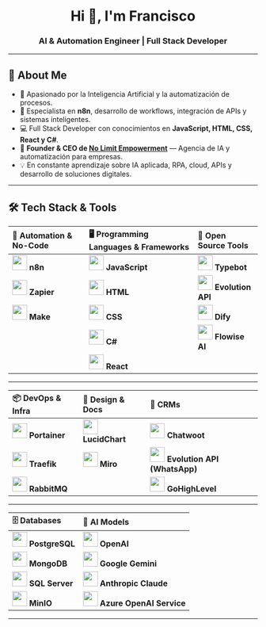 <h1 align="center">Hi 👋, I'm Francisco</h1>
<h3 align="center">AI & Automation Engineer | Full Stack Developer</h3>

---

## 🚀 About Me
- 🤖 Apasionado por la Inteligencia Artificial y la automatización de procesos.  
- 🔗 Especialista en **n8n**, desarrollo de workflows, integración de APIs y sistemas inteligentes.  
- 💻 Full Stack Developer con conocimientos en **JavaScript, HTML, CSS, React y C#**.  
- 🚀 **Founder & CEO de [No Limit Empowerment](#)** — Agencia de IA y automatización para empresas.  
- 💡 En constante aprendizaje sobre IA aplicada, RPA, cloud, APIs y desarrollo de soluciones digitales.  

---

## 🛠️ Tech Stack & Tools

| 🔗 Automation & No-Code | 🖥️ Programming Languages & Frameworks | 🔧 Open Source Tools |
| :---------------------- | :------------------------------------- | :-------------------- |
| <img src="https://i.postimg.cc/dVBLfSKV/n8n-color.png" width="30"/> **n8n** | <img src="https://cdn.jsdelivr.net/gh/devicons/devicon/icons/javascript/javascript-original.svg" width="30"/> **JavaScript** | <img src="https://miro.medium.com/v2/resize:fit:1400/0*fp3QKdgKAOJLwDmD.png" width="30"/> **Typebot** |
| <img src="https://i.postimg.cc/WpgpKfGc/Zapier-Symbol.png" width="30"/> **Zapier** | <img src="https://cdn.jsdelivr.net/gh/devicons/devicon/icons/html5/html5-original.svg" width="30"/> **HTML** | <img src="https://meta-q.cdn.bubble.io/f1735656025985x589899456761148800/evolution-logo.png" width="30"/> **Evolution API** |
| <img src="https://i.postimg.cc/CL0MVH7B/make-color.png" width="30"/> **Make** | <img src="https://cdn.jsdelivr.net/gh/devicons/devicon/icons/css3/css3-original.svg" width="30"/> **CSS** | <img src="https://cdn.zeabur.com/dify-icon.png" width="30"/> **Dify** |
|                            | <img src="https://cdn.jsdelivr.net/gh/devicons/devicon/icons/csharp/csharp-original.svg" width="30"/> **C#** | <img src="https://i.postimg.cc/66gRVS9s/1688158464819.jpg" width="30"/> **Flowise AI** |
|                            | <img src="https://cdn.jsdelivr.net/gh/devicons/devicon/icons/react/react-original.svg" width="30"/> **React** |                    |

---

| 📦 DevOps & Infra | 🧠 Design & Docs | 💬 CRMs |
| :---------------- | :---------------- | :------ |
| <img src="https://i.postimg.cc/G298GPVh/png-transparent-portainer-hd-logo-thumbnail.png" width="30"/> **Portainer** | <img src="https://i.postimg.cc/TYbbt9wK/apps-7736.png" width="30"/> **LucidChart** | <img src="https://i.postimg.cc/fRh9p9tB/62bc2548d721c4316d3ef0e5-menu-image.png" width="30"/> **Chatwoot** |
| <img src="https://i.postimg.cc/d18PFLJX/images.png" width="30"/> **Traefik** | <img src="https://i.postimg.cc/tJKxX1rR/17d4a23-miro-logo-color-square.png" width="30"/> **Miro** | <img src="https://i.postimg.cc/7ZM2kZSD/evolution-logo.png" width="30"/> **Evolution API (WhatsApp)** |
| <img src="https://cdn.jsdelivr.net/gh/devicons/devicon/icons/rabbitmq/rabbitmq-original.svg" width="30"/> **RabbitMQ** |                        | <img src="https://i.postimg.cc/wx4YTChm/unnamed.jpg" width="30"/> **GoHighLevel** |

---

| 🗄️ Databases | 🤖 AI Models |
| :----------- | :------------ |
| <img src="https://cdn.jsdelivr.net/gh/devicons/devicon/icons/postgresql/postgresql-original.svg" width="30"/> **PostgreSQL** | <img src="https://i.postimg.cc/RZDW7p56/Chat-GPT-Logo-PNG-File.png" width="30"/> **OpenAI** |
| <img src="https://cdn.jsdelivr.net/gh/devicons/devicon/icons/mongodb/mongodb-original.svg" width="30"/> **MongoDB** | <img src="https://i.postimg.cc/XJhZ8G6K/gemini-icon-logo-png-seeklogo-611605.png" width="30"/> **Google Gemini** |
| <img src="https://cdn.jsdelivr.net/gh/devicons/devicon/icons/microsoftsqlserver/microsoftsqlserver-plain.svg" width="30"/> **SQL Server** | <img src="https://i.postimg.cc/5jW6hh06/claude-ai-icon-65aa.png" width="30"/> **Anthropic Claude** |
| <img src="https://i.postimg.cc/hGBH5cqH/MINIO-Bird.png" width="30"/> **MinIO** | <img src="https://i.postimg.cc/yN1SYCTR/azureai-color.png" width="30"/> **Azure OpenAI Service** |

---

